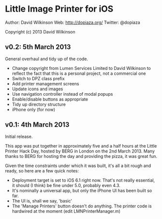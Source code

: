 # Little Image Printer for iOS

Author: David Wilkinson
Web: http://dopiaza.org/
Twitter: @dopiaza

Copyright (c) 2013 David Wilkinson

## v0.2: 5th March 2013

General overhaul and tidy up of the code.

- Change copyright from Lumen Services Limited to David Wilkinson to reflect the fact that this is a personal project, not a commercial one
- Switch to DPZ class prefix
- Add printer management screens
- Update icons and images
- Use navigation controller instead of modal popups
- Enable/disable buttons as appropriate
- Tidy up directory structure
- iPhone only (for now)

## v0.1: 4th March 2013

Initial release.

This app was put together in approximately five and a half hours at the Little Printer Hack Day, hosted by BERG in London on the 2nd March 2013. Many thanks to BERG for hosting the day and providing the pizza, it was great fun. 

Given the time constraints under which it was built, it's all a bit rough and ready, so here are a few quick notes:

- Deployment target is set to iOS 6.1 right now. That's not really essential, it should (I think) be fine under 5.0, probably even 4.3.
- It's nominally a universal app, but only the iPhone UI has been built so far.
- The UI is, shall we say, 'basic'
- The 'Manage Printers' button doesn't do anything. The printer code is hardwired at the moment (edit LMNPrinterManager.m)
